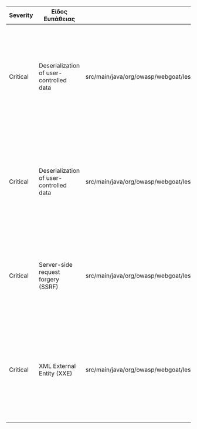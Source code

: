 | Severity | Είδος Ευπάθειας                    | Αρχείο                                                                                      | Περιγραφή                                                                                                                                                                              | Τρόπος Αντιμετώπισης                                                                                                                                                                                                                                                                     | Σύνδεσμος                                                                                         |
|----------|------------------------------------|---------------------------------------------------------------------------------------------|----------------------------------------------------------------------------------------------------------------------------------------------------------------------------------------|------------------------------------------------------------------------------------------------------------------------------------------------------------------------------------------------------------------------------------------------------------------------------------------|--------------------------------------------------------------------------------------------------|
| Critical | Deserialization of user-controlled data | src/main/java/org/owasp/webgoat/lessons/vulnerablecomponents/VulnerableComponentsLesson.java | Η αποδοχή ακατέργαστων δεδομένων από τον χρήστη και η deserialization τους επιτρέπει την εκτέλεση αυθαίρετου κώδικα.                                                                  | Αποφύγετε την deserialization μη αξιόπιστων δεδομένων, χρησιμοποιήστε ασφαλή formats (π.χ. JSON), περιορίστε αποδεκτούς τύπους και εφαρμόστε μηχανισμούς ανίχνευσης επιθέσεων.                           | [View on GitHub](https://github.com/StergiosMoutzikos/WebGoat/security/code-scanning/35) |
| Critical | Deserialization of user-controlled data | src/main/java/org/owasp/webgoat/lessons/deserialization/InsecureDeserializationTask.java     | Η αποδοχή ακατέργαστων δεδομένων από τον χρήστη και η deserialization τους επιτρέπει την εκτέλεση αυθαίρετου κώδικα.                                                                  | Εφαρμόστε επικύρωση εισόδου, περιορίστε τους επιτρεπτούς τύπους, αποφύγετε μη ασφαλείς βιβλιοθήκες και αποφεύγετε deserialization από μη αξιόπιστες πηγές.                                               | [View on GitHub](https://github.com/StergiosMoutzikos/WebGoat/security/code-scanning/34) |
| Critical | Server-side request forgery (SSRF)  | src/main/java/org/owasp/webgoat/lessons/ssrf/SSRFTask2.java                                  | Η ευπάθεια SSRF επιτρέπει σε έναν επιτιθέμενο να παραπλανήσει τον διακομιστή ώστε να πραγματοποιήσει αιτήσεις προς επιτιθέμενους διακομιστές.                                          | Επικυρώστε URLs, περιορίστε αιτήσεις μόνο σε επιτρεπόμενους servers, διαχωρίστε δίκτυα και εφαρμόστε παρακολούθηση για ανίχνευση SSRF.                                                                     | [View on GitHub](https://github.com/StergiosMoutzikos/WebGoat/security/code-scanning/19) |
| Critical | XML External Entity (XXE)           | src/main/java/org/owasp/webgoat/lessons/xxe/CommentsCache.java                               | Η ευπάθεια XXE επιτρέπει σε έναν επιτιθέμενο να εκμεταλλευτεί αδυναμίες στον parser XML για να διαβάσει ευαίσθητα αρχεία ή να εκτελέσει επιθέσεις denial of service ή SSRF.           | Απενεργοποιήστε DTD, χρησιμοποιήστε ασφαλείς XML parsers με περιορισμένη πρόσβαση σε εξωτερικές οντότητες και εφαρμόστε επικύρωση XML περιεχομένου.                                                       | [View on GitHub](https://github.com/StergiosMoutzikos/WebGoat/security/code-scanning/18) |
